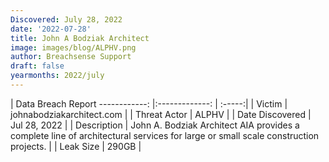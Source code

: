 ```yaml
---
Discovered: July 28, 2022
date: '2022-07-28'
title: John A Bodziak Architect
image: images/blog/ALPHV.png
author: Breachsense Support
draft: false
yearmonths: 2022/july
---
```



| Data Breach Report
------------:     |:-------------:    | :-----:|
| Victim      | johnabodziakarchitect.com      | 
| Threat Actor      | ALPHV      | 
| Date Discovered      | Jul 28, 2022      | 
| Description      | John A. Bodziak Architect AIA provides a complete line of architectural services for large or small scale construction projects.      | 
| Leak Size      | 290GB      | 

